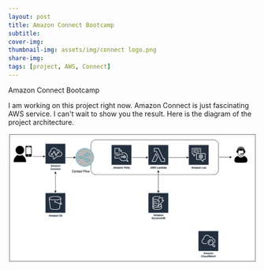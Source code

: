 ```yaml
---
layout: post
title: Amazon Connect Bootcamp
subtitle:
cover-img:
thumbnail-img: assets/img/connect logo.png
share-img:
tags: [project, AWS, Connect]
---
```


Amazon Connect Bootcamp

I am working on this project right now. Amazon Connect is just fascinating AWS service. I can't wait to show you the result.
Here is the diagram of the project architecture. 


<img src="/assets/img/connect-diagram.png" alt="Connect Diagram">


